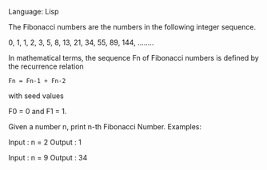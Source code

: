 Language: Lisp

The Fibonacci numbers are the numbers in the following integer sequence.

0, 1, 1, 2, 3, 5, 8, 13, 21, 34, 55, 89, 144, ……..

In mathematical terms, the sequence Fn of Fibonacci numbers is defined by the recurrence relation

    Fn = Fn-1 + Fn-2
    
with seed values

   F0 = 0 and F1 = 1.

Given a number n, print n-th Fibonacci Number.
Examples:

Input  : n = 2
Output : 1

Input  : n = 9
Output : 34
